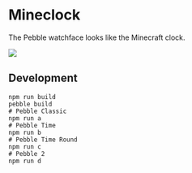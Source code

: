 Mineclock
===========

The Pebble watchface looks like the Minecraft clock.

![](https://dl.dropboxusercontent.com/u/8932138/downloads/pebble/mineclock/screenshot_chalk.gif)

## Development

```
npm run build
pebble build
# Pebble Classic
npm run a
# Pebble Time
npm run b
# Pebble Time Round
npm run c
# Pebble 2
npm run d
```
